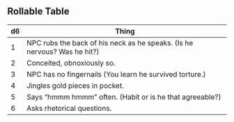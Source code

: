 <script
  src="https://code.jquery.com/jquery-3.6.0.min.js"
  integrity="sha256-/xUj+3OJU5yExlq6GSYGSHk7tPXikynS7ogEvDej/m4="
  crossorigin="anonymous"></script>
<script src="demo.js"></script>
 
## Rollable Table

| d6 | Thing |
| --- | --- |
| 1 | NPC rubs the back of his neck as he speaks. (Is he nervous? Was he hit?) |
| 2 | Conceited, obnoxiously so. |
| 3 | NPC has no fingernails (You learn he survived torture.) |
| 4 | Jingles gold pieces in pocket. |
| 5 | Says “hmmm hmmm” often. (Habit or is he that agreeable?) |
| 6 | Asks rhetorical questions. |